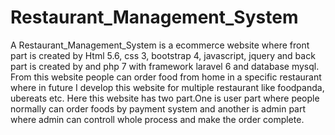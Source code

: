 # Restaurant_Management_System
A Restaurant_Management_System is a ecommerce website where front part is created by Html 5.6, css 3, bootstrap 4, javascript, jquery and back part is created by and php 7 with framework laravel 6 and database mysql. 
From this website people can order food from home in a specific restaurant where in future I develop this website for multiple restaurant like foodpanda, ubereats etc.
Here this website has two part.One is user part where people normally can order foods by payment system and another is admin part where admin can controll whole process and make the order complete. 
